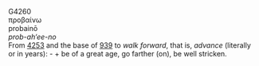 <body>
  <p>G4260<br>  προβαίνω  <br> probainō  <br><i>prob-ah‘ee-no </i><br>From <a href="g4253.htm">4253</a> and the base of <a href="g0939.htm">939</a>  to <i>walk</i> <i>forward</i>, that is, <i>advance</i> (literally or in years): - + be of a great age, go farther (on), be well stricken.<br></p>
 </body>